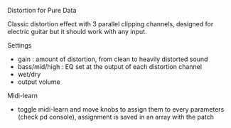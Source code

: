 Distortion for Pure Data

Classic distortion effect with 3 parallel clipping channels, designed for electric guitar but it should work with any input. 

Settings

- gain : amount of distortion, from clean to heavily distorted sound
- bass/mid/high : EQ set at the output of each distortion channel
- wet/dry
- output volume

Midi-learn

- toggle midi-learn and move knobs to assign them to every parameters (check pd console), assignment is saved in an array with the patch
